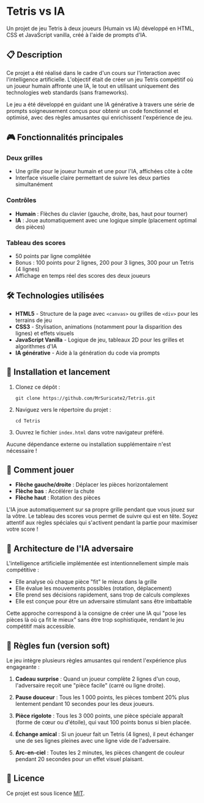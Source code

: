 # Tetris vs IA

Un projet de jeu Tetris à deux joueurs (Humain vs IA) développé en HTML, CSS et JavaScript vanilla, créé à l'aide de prompts d'IA.

## 📋 Description

Ce projet a été réalisé dans le cadre d'un cours sur l'interaction avec l'intelligence artificielle. L'objectif était de créer un jeu Tetris compétitif où un joueur humain affronte une IA, le tout en utilisant uniquement des technologies web standards (sans frameworks).

Le jeu a été développé en guidant une IA générative à travers une série de prompts soigneusement conçus pour obtenir un code fonctionnel et optimisé, avec des règles amusantes qui enrichissent l'expérience de jeu.

## 🎮 Fonctionnalités principales

### Deux grilles
- Une grille pour le joueur humain et une pour l'IA, affichées côte à côte
- Interface visuelle claire permettant de suivre les deux parties simultanément

### Contrôles
- **Humain** : Flèches du clavier (gauche, droite, bas, haut pour tourner)
- **IA** : Joue automatiquement avec une logique simple (placement optimal des pièces)

### Tableau des scores
- 50 points par ligne complétée
- Bonus : 100 points pour 2 lignes, 200 pour 3 lignes, 300 pour un Tetris (4 lignes)
- Affichage en temps réel des scores des deux joueurs

## 🛠️ Technologies utilisées

- **HTML5** - Structure de la page avec `<canvas>` ou grilles de `<div>` pour les terrains de jeu
- **CSS3** - Stylisation, animations (notamment pour la disparition des lignes) et effets visuels
- **JavaScript Vanilla** - Logique de jeu, tableaux 2D pour les grilles et algorithmes d'IA
- **IA générative** - Aide à la génération du code via prompts

## 🚀 Installation et lancement

1. Clonez ce dépôt :
   ```
   git clone https://github.com/MrSuricate2/Tetris.git
   ```

2. Naviguez vers le répertoire du projet :
   ```
   cd Tetris
   ```

3. Ouvrez le fichier `index.html` dans votre navigateur préféré.

Aucune dépendance externe ou installation supplémentaire n'est nécessaire !

## 🎯 Comment jouer

- **Flèche gauche/droite** : Déplacer les pièces horizontalement
- **Flèche bas** : Accélérer la chute
- **Flèche haut** : Rotation des pièces

L'IA joue automatiquement sur sa propre grille pendant que vous jouez sur la vôtre. Le tableau des scores vous permet de suivre qui est en tête. Soyez attentif aux règles spéciales qui s'activent pendant la partie pour maximiser votre score !

## 🧠 Architecture de l'IA adversaire

L'intelligence artificielle implémentée est intentionnellement simple mais compétitive :

- Elle analyse où chaque pièce "fit" le mieux dans la grille
- Elle évalue les mouvements possibles (rotation, déplacement)
- Elle prend ses décisions rapidement, sans trop de calculs complexes
- Elle est conçue pour être un adversaire stimulant sans être imbattable

Cette approche correspond à la consigne de créer une IA qui "pose les pièces là où ça fit le mieux" sans être trop sophistiquée, rendant le jeu compétitif mais accessible.

## 🎁 Règles fun (version soft)

Le jeu intègre plusieurs règles amusantes qui rendent l'expérience plus engageante :

1. **Cadeau surprise** : Quand un joueur complète 2 lignes d'un coup, l'adversaire reçoit une "pièce facile" (carré ou ligne droite).

2. **Pause douceur** : Tous les 1 000 points, les pièces tombent 20% plus lentement pendant 10 secondes pour les deux joueurs.

3. **Pièce rigolote** : Tous les 3 000 points, une pièce spéciale apparaît (forme de cœur ou d'étoile), qui vaut 100 points bonus si bien placée.

4. **Échange amical** : Si un joueur fait un Tetris (4 lignes), il peut échanger une de ses lignes pleines avec une ligne vide de l'adversaire.

5. **Arc-en-ciel** : Toutes les 2 minutes, les pièces changent de couleur pendant 20 secondes pour un effet visuel plaisant.

## 📝 Licence

Ce projet est sous licence [MIT](LICENSE).
